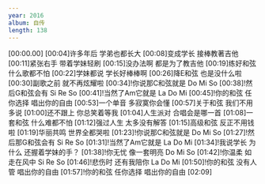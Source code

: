 ```yaml
---
year: 2016
album: 自传
length: 138
---
```

[00:00.00]
[00:04]许多年后 学弟也都长大
[00:08]变成学长 接棒教著吉他
[00:11]紧张右手 带着学妹轻刷
[00:15]没办法啊 都是为了教吉他
[00:19]练好和弦 什么歌都不怕
[00:22]学妹都说 学长好棒棒啊
[00:26]降E和弦 也是没什么啦
[00:30]副歌之前 就不再炫耀啦
[00:34]!你说那C和弦就是 Do Mi So
[00:38]!然后G和弦会有 Si Re So
[00:41]!当然了Am它就是 La Do Mi
[00:45]!你的和弦 任你选择 唱出你的自由
[00:53]一个单音 多寂寞你会懂
[00:57]关于和弦 我们不用多说
[01:00]还不跟上 你总笑着等我
[01:04]人生派对 合唱会是哪一首
[01:08]一套和弦 什么难都不怕
[01:12]强过人生 太多没有解答
[01:15]高级和弦 反正不用钱啦
[01:19]华丽共鸣 世界全都哭啦
[01:23]!你说那C和弦就是 Do Mi So
[01:27]!然后那G和弦会有 Si Re So
[01:31]!当然了Am它就是 La Do Mi
[01:34]!我说学长 为什么 还握着学妹的手？
[01:38]!你无忧 像一套明亮 Do Mi So
[01:42]!你温柔 如走在风中 Si Re So
[01:46]!悲伤时 还有我陪你 La Do Mi
[01:50]!你的和弦 没有人管 唱出你的自由
[01:57]!你的和弦 任你选择 唱出你的自由
[02:09]
